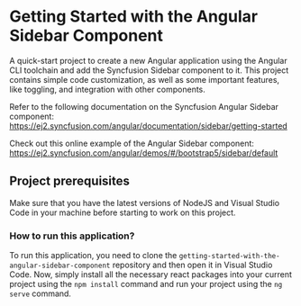 # Getting Started with the Angular Sidebar Component

A quick-start project to create a new Angular application using the Angular CLI toolchain and add the Syncfusion Sidebar component to it. This project contains simple code customization, as well as some important features, like toggling, and integration with other components.

Refer to the following documentation on the Syncfusion Angular Sidebar component: 
https://ej2.syncfusion.com/angular/documentation/sidebar/getting-started 

Check out this online example of the Angular Sidebar component: 
https://ej2.syncfusion.com/angular/demos/#/bootstrap5/sidebar/default 

## Project prerequisites

Make sure that you have the latest versions of NodeJS and Visual Studio Code in your machine before starting to work on this project.

### How to run this application?

To run this application, you need to clone the `getting-started-with-the-angular-sidebar-component` repository and then open it in Visual Studio Code. Now, simply install all the necessary react packages into your current project using the `npm install` command and run your project using the `ng serve` command.
